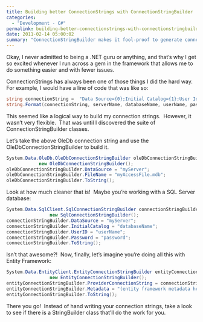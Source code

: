 ```yaml
---
title: Building better ConnectionStrings with ConnectionStringBuilder
categories:
  - "Development - C#"
permalink: building-better-connectionstrings-with-connectionstringbuilder
date: 2011-02-14 05:00:02
summary: "ConnectionStringBuilder makes it fool-proof to generate connection strings."
---
```


Okay, I never admitted to being a .NET guru or anything, and that’s why I get so excited whenever I run across a gem in the framework that allows me to do something easier and with fewer issues.

ConnectionStrings has always been one of those things I did the hard way.  For example, I would have a line of code that was like so:

```csharp
string connectionString =  "Data Source={0};Initial Catalog={1};User Id={2};Password={3};";
string.Format(connectionString, serverName, databaseName, userName, password);
```

This seemed like a logical way to build my connection strings.  However, it wasn’t very flexible.  That was until I discovered the suite of ConnectionStringBuilder classes.

Let’s take the above OleDb connection string and use the OleDbConnectionStringBuilder to build it.

```csharp
System.Data.OleDb.OleDbConnectionStringBuilder oleDbConnectionStringBuilder  =
            new OleDbConnectionStringBuilder();
oleDbConnectionStringBuilder.DataSource = "myServer";
oleDbConnectionStringBuilder.FileName = "myAccessFile.mdb";
oleDbConnectionStringBuilder.ToString();
```

Look at how much cleaner that is!  Maybe you’re working with a SQL Server database:

```csharp
System.Data.SqlClient.SqlConnectionStringBuilder connectionStringBuilder =
                new SqlConnectionStringBuilder();
connectionStringBuilder.DataSource = "myServer";
connectionStringBuilder.InitialCatalog = "databaseName";
connectionStringBuilder.UserID = "userName";
connectionStringBuilder.Password = "password";
connectionStringBuilder.ToString();
```

Isn’t that awesome?!  Now, finally, let’s imagine you’re doing all this with Entity Framework:

```csharp
System.Data.EntityClient.EntityConnectionStringBuilder entityConnectionStringBuilder =
                new EntityConnectionStringBuilder();
entityConnectionStringBuilder.ProviderConnectionString = connectionStringBuilder.ToString();
entityConnectionStringBuilder.Metadata = "(entity framework metadata here)";
entityConnectionStringBuilder.ToString();
```

There you go!  Instead of hand writing your connection strings, take a look to see if there is a StringBuilder class that’ll do the work for you.
